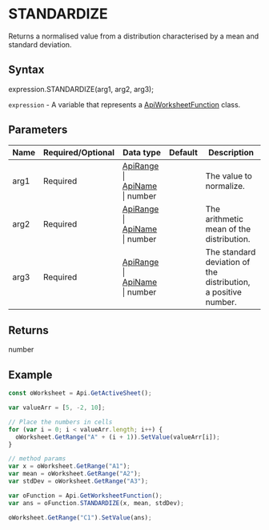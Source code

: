 # STANDARDIZE

Returns a normalised value from a distribution characterised by a mean and standard deviation.

## Syntax

expression.STANDARDIZE(arg1, arg2, arg3);

`expression` - A variable that represents a [ApiWorksheetFunction](../ApiWorksheetFunction.md) class.

## Parameters

| **Name** | **Required/Optional** | **Data type** | **Default** | **Description** |
| ------------- | ------------- | ------------- | ------------- | ------------- |
| arg1 | Required | [ApiRange](../../ApiRange/ApiRange.md) &#124; [ApiName](../../ApiName/ApiName.md) &#124; number |  | The value to normalize. |
| arg2 | Required | [ApiRange](../../ApiRange/ApiRange.md) &#124; [ApiName](../../ApiName/ApiName.md) &#124; number |  | The arithmetic mean of the distribution. |
| arg3 | Required | [ApiRange](../../ApiRange/ApiRange.md) &#124; [ApiName](../../ApiName/ApiName.md) &#124; number |  | The standard deviation of the distribution, a positive number. |

## Returns

number

## Example



```javascript
const oWorksheet = Api.GetActiveSheet();

var valueArr = [5, -2, 10];

// Place the numbers in cells
for (var i = 0; i < valueArr.length; i++) {
  oWorksheet.GetRange("A" + (i + 1)).SetValue(valueArr[i]);
}

// method params
var x = oWorksheet.GetRange("A1");
var mean = oWorksheet.GetRange("A2");
var stdDev = oWorksheet.GetRange("A3");

var oFunction = Api.GetWorksheetFunction();
var ans = oFunction.STANDARDIZE(x, mean, stdDev);

oWorksheet.GetRange("C1").SetValue(ans);

```
